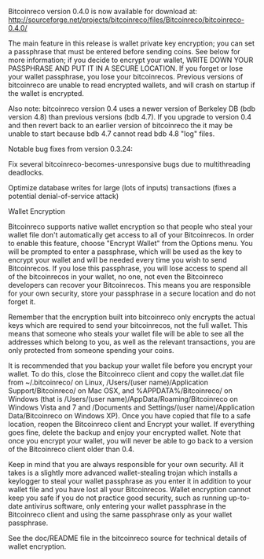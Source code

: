 Bitcoinreco version 0.4.0 is now available for download at:
http://sourceforge.net/projects/bitcoinreco/files/Bitcoinreco/bitcoinreco-0.4.0/

The main feature in this release is wallet private key encryption;
you can set a passphrase that must be entered before sending coins.
See below for more information; if you decide to encrypt your wallet,
WRITE DOWN YOUR PASSPHRASE AND PUT IT IN A SECURE LOCATION. If you
forget or lose your wallet passphrase, you lose your bitcoinrecos.
Previous versions of bitcoinreco are unable to read encrypted wallets,
and will crash on startup if the wallet is encrypted.

Also note: bitcoinreco version 0.4 uses a newer version of Berkeley DB
(bdb version 4.8) than previous versions (bdb 4.7). If you upgrade
to version 0.4 and then revert back to an earlier version of bitcoinreco
the it may be unable to start because bdb 4.7 cannot read bdb 4.8
"log" files.


Notable bug fixes from version 0.3.24:

Fix several bitcoinreco-becomes-unresponsive bugs due to multithreading
deadlocks.

Optimize database writes for large (lots of inputs) transactions
(fixes a potential denial-of-service attack)


Wallet Encryption

Bitcoinreco supports native wallet encryption so that people who steal your
wallet file don't automatically get access to all of your Bitcoinrecos.
In order to enable this feature, choose "Encrypt Wallet" from the
Options menu.  You will be prompted to enter a passphrase, which
will be used as the key to encrypt your wallet and will be needed
every time you wish to send Bitcoinrecos.  If you lose this passphrase,
you will lose access to spend all of the bitcoinrecos in your wallet,
no one, not even the Bitcoinreco developers can recover your Bitcoinrecos.
This means you are responsible for your own security, store your
passphrase in a secure location and do not forget it.

Remember that the encryption built into bitcoinreco only encrypts the
actual keys which are required to send your bitcoinrecos, not the full
wallet.  This means that someone who steals your wallet file will
be able to see all the addresses which belong to you, as well as the
relevant transactions, you are only protected from someone spending
your coins.

It is recommended that you backup your wallet file before you
encrypt your wallet.  To do this, close the Bitcoinreco client and
copy the wallet.dat file from ~/.bitcoinreco/ on Linux, /Users/(user
name)/Application Support/Bitcoinreco/ on Mac OSX, and %APPDATA%/Bitcoinreco/
on Windows (that is /Users/(user name)/AppData/Roaming/Bitcoinreco on
Windows Vista and 7 and /Documents and Settings/(user name)/Application
Data/Bitcoinreco on Windows XP).  Once you have copied that file to a
safe location, reopen the Bitcoinreco client and Encrypt your wallet.
If everything goes fine, delete the backup and enjoy your encrypted
wallet.  Note that once you encrypt your wallet, you will never be
able to go back to a version of the Bitcoinreco client older than 0.4.

Keep in mind that you are always responsible for your own security.
All it takes is a slightly more advanced wallet-stealing trojan which
installs a keylogger to steal your wallet passphrase as you enter it
in addition to your wallet file and you have lost all your Bitcoinrecos.
Wallet encryption cannot keep you safe if you do not practice
good security, such as running up-to-date antivirus software, only
entering your wallet passphrase in the Bitcoinreco client and using the
same passphrase only as your wallet passphrase.

See the doc/README file in the bitcoinreco source for technical details
of wallet encryption.
